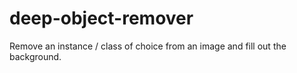 # deep-object-remover
Remove an instance / class of choice from an image and fill out the background.
